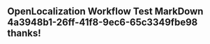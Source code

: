 <properties
ms.topic="hero-topic"
ms.test1="hero-topic"
ms.test2="test"/>


## OpenLocalization Workflow Test MarkDown 4a3948b1-26ff-41f8-9ec6-65c3349fbe98 thanks!



<!--HONumber=Jan17_HO2-->



